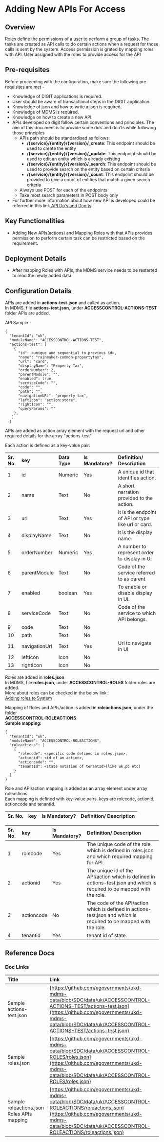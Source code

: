 # Adding New APIs For Access

## Overview <a id="Overview"></a>

Roles define the permissions of a user to perform a group of tasks. The tasks are created as API calls to do certain actions when a request for those calls is sent by the system. Access permission is grated by mapping roles with API. User assigned with the roles to provide access for the API

## Pre-requisites <a id="Pre-requisites"></a>

Before proceeding with the configuration, make sure the following pre-requisites are met -

* Knowledge of DIGIT applications is required.
* User should be aware of transactional steps in the DIGIT application.
* Knowledge of json and how to write a json is required.
* Knowledge of MDMS is required.
* Knowledge on how to create a new API.
* APIs developed on digit follow certain conventions and principles. The aim of this document is to provide some do’s and don’ts while following those principles
  * APIs path should be standardised as follows:
    * **/{service}/{entity}/{version}/\_create**: This endpoint should be used to create the entity
    * **/{service}/{entity}/{version}/\_update**: This endpoint should be used to edit an entity which is already existing
    * **/{service}/{entity}/{version}/\_search**: This endpoint should be used to provide search on the entity based on certain criteria
    * **/{service}/{entity}/{version}/\_count**: This endpoint should be provided to give a count of entities that match a given search criteria
  * Always use POST for each of the endpoints
  * Take most search parameters in POST body only
* For further more information about how new API is developed could be referred in this link[ API Do's and Don'ts](https://digit-discuss.atlassian.net/wiki/spaces/DD/pages/686719019/API+Do%27s+and+Don%27ts)

## Key Functionalities <a id="Key-Functionalities"></a>

* Adding New APIs\(actions\) and Mapping Roles with that APIs provides permission to perform certain task can be restricted based on the requirement.

## Deployment Details <a id="Deployment-Details"></a>

* After mapping Roles with APIs, the MDMS service needs to be restarted to read the newly added data.

## Configuration Details <a id="Configuration-Details"></a>

APIs are added in **actions-test.json** and called as action.  
In MDMS, file **actions-test.json**, under **ACCESSCONTROL-ACTIONS-TEST** folder APIs are added.

API Sample -

```text
{
  "tenantId": "uk",
  "moduleName": "ACCESSCONTROL-ACTIONS-TEST",
  "actions-test": [
    {
      "id": <unique and sequential to previous id>,
      "name": "rainmaker-common-propertytax",
      "url": "card",
      "displayName": "Property Tax",
      "orderNumber": 2,
      "parentModule": "",
      "enabled": true,
      "serviceCode": "",
      "code": "",
      "path": "",
      "navigationURL": "property-tax",
      "leftIcon": "action:store",
      "rightIcon": "",
      "queryParams": ""
    },
   ]
  }
```

APIs are added as action array element with the request url and other required details for the array "actions-test"

Each action is defined as a key-value pair:

| Sr. No. | key | Data Type | Is Mandatory? | Definition/ Description |
| :--- | :--- | :--- | :--- | :--- |
| 1 | id | Numeric | Yes | A unique id that identifies action. |
| 2 | name | Text | No | A short narration provided to the action. |
| 3 | url | Text | Yes | It is the endpoint of API or type like url or card. |
| 4 | displayName | Text | No | It is the display name. |
| 5 | orderNumber | Numeric | Yes | A number to represent order to display in UI |
| 6 | parentModule | Text | No | Code of the service referred to as parent |
| 7 | enabled | boolean | Yes | To enable or disable display in UI. |
| 8 | serviceCode | Text | No | Code of the service to which API belongs. |
| 9 | code | Text | No |  |
| 10 | path | Text | No |  |
| 11 | navigationUrl | Text | Yes | Url to navigate in UI |
| 12 | leftIcon | Icon | No |  |
| 13 | rightIcon | Icon | No |  |

Roles are added in **roles.json**  
In MDMS, file **roles.json**, under **ACCESSCONTROL-ROLES** folder roles are added.  
More about roles can be checked in the below link:  
[Adding roles to System](https://digit-discuss.atlassian.net/wiki/spaces/DD/pages/717946899/Adding+roles+to+System)

Mapping of Roles and APIs/action is added in **roleactions.json**, under the folder  
**ACCESSCONTROL-ROLEACTIONS**.  
**Sample mapping:**

```text
{
  "tenantId": "uk",
  "moduleName": "ACCESSCONTROL-ROLEACTIONS",
  "roleactions": [
    {
      "rolecode": <specific code defined in roles.json>,
      "actionid": <id of an action>,
      "actioncode": "",
      "tenantId": <state notation of tenantId>(like uk,pb etc)
    }
  ]
}
```

Role and API/action mapping is added as an array element under array roleactions.  
Each mapping is defined with key-value pairs. keys are rolecode, actionid, actioncode and tenantId.

| Sr. No. | key | Is Mandatory? | Definition/ Description |
| :--- | :--- | :--- | :--- |


| Sr. No. | key | Is Mandatory? | Definition/ Description |
| :--- | :--- | :--- | :--- |
| 1 | rolecode | Yes | The unique code of the role which is defined in roles.json and which required mapping for API. |
| 2 | actionid | Yes | The unique id of the API/action which is defined in actions-test.json and which is required to be mapped with the role. |
| 3 | actioncode | No | The code of the API/action which is defined in actions-test.json and which is required to be mapped with the role. |
| 4 | tenantid | Yes | tenant id of state. |

## Reference Docs <a id="Reference-Docs"></a>

### Doc Links <a id="Doc-Links"></a>

| **Title** | **Link** |
| :--- | :--- |
| Sample actions-test.json | [https://github.com/egovernments/ukd-mdms-data/blob/SDC/data/uk/ACCESSCONTROL-ACTIONS-TEST/actions-test.json](https://github.com/egovernments/ukd-mdms-data/blob/SDC/data/uk/ACCESSCONTROL-ACTIONS-TEST/actions-test.json) |
| Sample roles.json | [https://github.com/egovernments/ukd-mdms-data/blob/SDC/data/uk/ACCESSCONTROL-ROLES/roles.json](https://github.com/egovernments/ukd-mdms-data/blob/SDC/data/uk/ACCESSCONTROL-ROLES/roles.json) |
| Sample roleactions.json Roles APIs mapping | [https://github.com/egovernments/ukd-mdms-data/blob/SDC/data/uk/ACCESSCONTROL-ROLEACTIONS/roleactions.json](https://github.com/egovernments/ukd-mdms-data/blob/SDC/data/uk/ACCESSCONTROL-ROLEACTIONS/roleactions.json) |

